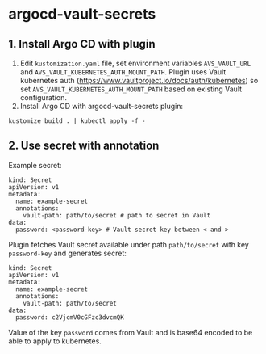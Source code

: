 # argocd-vault-secrets

## 1. Install Argo CD with plugin
1. Edit `kustomization.yaml` file, set environment variables `AVS_VAULT_URL` and `AVS_VAULT_KUBERNETES_AUTH_MOUNT_PATH`.
Plugin uses Vault kubernetes auth (https://www.vaultproject.io/docs/auth/kubernetes) so set `AVS_VAULT_KUBERNETES_AUTH_MOUNT_PATH` based on existing Vault configuration.
3. Install Argo CD with argocd-vault-secrets plugin:
```
kustomize build . | kubectl apply -f -
```
## 2. Use secret with annotation
Example secret:
```
kind: Secret
apiVersion: v1
metadata:
  name: example-secret
  annotations:
    vault-path: path/to/secret # path to secret in Vault
data:
  password: <password-key> # Vault secret key between < and >
```

Plugin fetches Vault secret available under path `path/to/secret` with key `password-key` and generates secret:
```
kind: Secret
apiVersion: v1
metadata:
  name: example-secret
  annotations:
    vault-path: path/to/secret
data:
  password: c2VjcmV0cGFzc3dvcmQK
```
Value of the key `password` comes from Vault and is base64 encoded to be able to apply to kubernetes.
